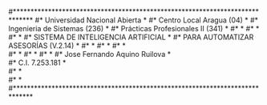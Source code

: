 #*****************************************************************************
#* Universidad Nacional Abierta                                              *
#* Centro Local Aragua (04)                                                  *
#* Ingenieria de Sistemas (236)                                              *
#* Prácticas Profesionales II (341)                                          * 
#*                                                                           *
#*                                                                           *
#*                                                                           *
#*                    SISTEMA DE INTELIGENCIA ARTIFICIAL                     * 
#*                        PARA AUTOMATIZAR ASESORÍAS (V.2.14)                *
#*                                                                           *
#*                                                                           *
#*                                                                           *                        
#*                                                                           *
#*                                                                           *
#*                                                                           *
#*                                           Jose Fernando Aquino Ruilova    *    
#*                                                C.I. 7.253.181             *  
#*                                                                           *                      
#*                                                                           *
#***************************************************************************** 
